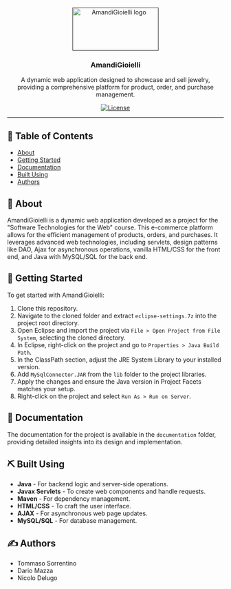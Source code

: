 <p align="center">
  <a href="" rel="noopener">
 <img width=200px height=100px src="./src/main/webapp/images/logo_readme.png" alt="AmandiGioielli logo"></a>
</p>

<h3 align="center">AmandiGioielli</h3>

<p align="center"> A dynamic web application designed to showcase and sell jewelry, providing a comprehensive platform for product, order, and purchase management.</p>
<div align="center">

[![License](https://img.shields.io/badge/license-MIT-blue.svg)](/LICENSE)

</div>

---

## 📝 Table of Contents

- [About](#about)
- [Getting Started](#getting_started)
- [Documentation](#documentation)
- [Built Using](#built_using)
- [Authors](#authors)

## 🧐 About <a name = "about"></a>

AmandiGioielli is a dynamic web application developed as a project for the "Software Technologies for the Web" course. This e-commerce platform allows for the efficient management of products, orders, and purchases. It leverages advanced web technologies, including servlets, design patterns like DAO, Ajax for asynchronous operations, vanilla HTML/CSS for the front end, and Java with MySQL/SQL for the back end.

## 🏁 Getting Started <a name = "getting_started"></a>

To get started with AmandiGioielli:

1. Clone this repository.
2. Navigate to the cloned folder and extract `eclipse-settings.7z` into the project root directory.
3. Open Eclipse and import the project via `File > Open Project from File System`, selecting the cloned directory.
4. In Eclipse, right-click on the project and go to `Properties > Java Build Path`.
5. In the ClassPath section, adjust the JRE System Library to your installed version.
6. Add `MySqlConnector.JAR` from the `lib` folder to the project libraries.
7. Apply the changes and ensure the Java version in Project Facets matches your setup.
8. Right-click on the project and select `Run As > Run on Server`.

## 📖 Documentation <a name = "documentation"></a>

The documentation for the project is available in the `documentation` folder, providing detailed insights into its design and implementation.

## ⛏️ Built Using <a name = "built_using"></a>

- **Java** - For backend logic and server-side operations.
- **Javax Servlets** - To create web components and handle requests.
- **Maven** - For dependency management.
- **HTML/CSS** - To craft the user interface.
- **AJAX** - For asynchronous web page updates.
- **MySQL/SQL** - For database management.

## ✍️ Authors <a name = "authors"></a>

- Tommaso Sorrentino
- Dario Mazza
- Nicolo Delugo
